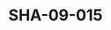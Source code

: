 ---
pid: SHA-09-015
title: SHA-09-015
language: en
original_label: 
rights: Sharhabil Ahmed
location_of_original: Sharhabil Ahmed
photographer_or_studio: 
scanned_from: photograph 7.4 by 10.4
_date: '1964'
location: Malakal
description: Prisoners dancing
additional_notes: 
permission_display: 'yes'
on_server: 'yes'
on_website: 'yes'
permalink: /photopages/en/SHA-09-015
layout: photo-page
---